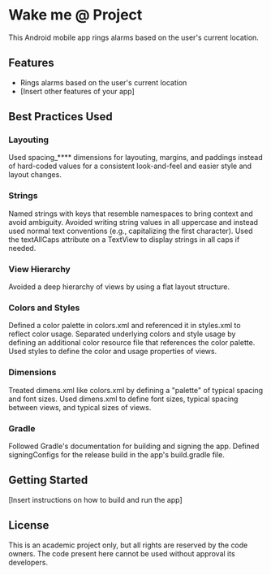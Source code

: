 # Wake me @ Project
This Android mobile app rings alarms based on the user's current location.

## Features
- Rings alarms based on the user's current location
- [Insert other features of your app]

## Best Practices Used
### Layouting
Used spacing_**** dimensions for layouting, margins, and paddings instead of hard-coded values for a consistent look-and-feel and easier style and layout changes.
### Strings
Named strings with keys that resemble namespaces to bring context and avoid ambiguity.
Avoided writing string values in all uppercase and instead used normal text conventions (e.g., capitalizing the first character).
Used the textAllCaps attribute on a TextView to display strings in all caps if needed.

### View Hierarchy
Avoided a deep hierarchy of views by using a flat layout structure.

### Colors and Styles
Defined a color palette in colors.xml and referenced it in styles.xml to reflect color usage.
Separated underlying colors and style usage by defining an additional color resource file that references the color palette.
Used styles to define the color and usage properties of views.

### Dimensions
Treated dimens.xml like colors.xml by defining a "palette" of typical spacing and font sizes.
Used dimens.xml to define font sizes, typical spacing between views, and typical sizes of views.

###  Gradle
Followed Gradle's documentation for building and signing the app.
Defined signingConfigs for the release build in the app's build.gradle file.

## Getting Started
[Insert instructions on how to build and run the app]

## License
This is an academic project only, but all rights are reserved by the code owners. The code present here cannot be used without approval its developers.